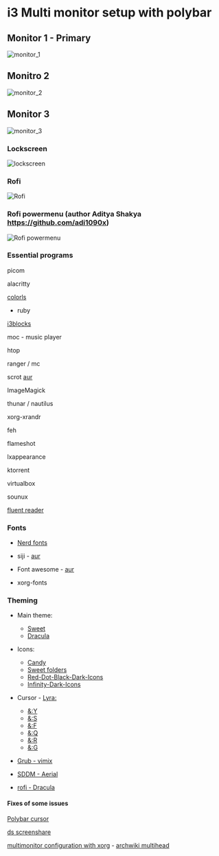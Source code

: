 # i3 Multi monitor setup with polybar

## Monitor 1 - Primary
![monitor_1](./monitor_1.png)

## Monitro 2
![monitor_2](./monitor_2.png)

## Monitor 3 
![monitor_3](./monitor_3.png)

### Lockscreen
![lockscreen](./lockscreen.png)

### Rofi
![Rofi](./rofi_scr.png)

### Rofi powermenu (author Aditya Shakya https://github.com/adi1090x)
![Rofi powermenu](./rofi_powermenu.png)

### Essential programs
picom 

alacritty

[colorls](https://github.com/athityakumar/colorls)
* ruby 

[i3blocks](https://github.com/vivien/i3blocks)

moc - music player

htop

ranger / mc

scrot [aur](https://aur.archlinux.org/packages/scotch/)

ImageMagick

thunar / nautilus

xorg-xrandr

feh

flameshot

lxappearance

ktorrent

virtualbox 

sounux

[fluent reader](https://aur.archlinux.org/packages/fluent-reader/)

### Fonts 
* [Nerd fonts](https://github.com/ryanoasis/nerd-fonts)

* siji - [aur](https://github.com/stark/siji)

* Font awesome - [aur](https://archlinux.org/packages/community/any/ttf-font-awesome/)

* xorg-fonts

### Theming
* Main theme: 
  * [Sweet](https://www.opendesktop.org/s/Gnome/p/1253385/)
  * [Dracula](https://www.opendesktop.org/s/Gnome/p/1253385/)

* Icons:
  * [Candy](https://www.gnome-look.org/p/1305251/)
  * [Sweet folders](https://www.gnome-look.org/p/1284047)
  * [Red-Dot-Black-Dark-Icons](https://www.gnome-look.org/p/1473369)
  * [Infinity-Dark-Icons](https://www.gnome-look.org/p/1436570)
  
* Cursor - [Lyra:](https://github.com/yeyushengfan258/Lyra-Cursors)
  * [&:Y](https://www.gnome-look.org/p/1543937)
  * [&:S](https://www.gnome-look.org/p/1530387)
  * [&:F](https://www.gnome-look.org/p/1514940)
  * [&:Q](https://www.gnome-look.org/p/1518883)
  * [&:R](https://www.gnome-look.org/p/1502737)
  * [&:G](https://www.gnome-look.org/p/1507256)

* [Grub - vimix ](https://github.com/vinceliuice/grub2-themes)
* [SDDM - Aerial](https://github.com/3ximus/aerial-sddm-theme)
* [rofi - Dracula](https://draculatheme.com/rofi)

#### Fixes of some issues
[Polybar cursor](https://www.reddit.com/r/Polybar/comments/fv1c2f/polybar_using_default_x_cursor/)

[ds screenshare](https://www.reddit.com/r/discordapp/comments/f22vz6/guide_how_to_stream_audio_to_discord_on_linux/)

[multimonitor configuration with xorg](https://www.x.org/releases/current/doc/man/man5/xorg.conf.5.xhtml#heading14) - [archwiki multihead](https://wiki.archlinux.org/title/Multihead)
